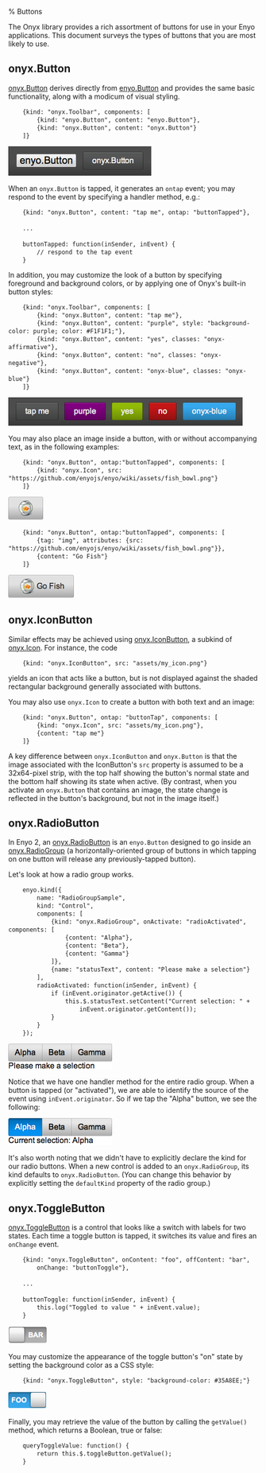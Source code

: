 % Buttons

The Onyx library provides a rich assortment of buttons for use in your Enyo
applications.  This document surveys the types of buttons that you are most
likely to use.

## onyx.Button

[onyx.Button](http://enyojs.com/api/#onyx.Button) derives directly from
[enyo.Button](http://enyojs.com/api/#enyo.Button) and provides the same basic
functionality, along with a modicum of visual styling.

        {kind: "onyx.Toolbar", components: [
            {kind: "enyo.Button", content: "enyo.Button"},
            {kind: "onyx.Button", content: "onyx.Button"}
        ]}

![_enyo.Button and onyx.Button_](../../assets/buttons-1.png)

When an `onyx.Button` is tapped, it generates an `ontap` event; you may respond
to the event by specifying a handler method, e.g.:

        {kind: "onyx.Button", content: "tap me", ontap: "buttonTapped"},

        ...

        buttonTapped: function(inSender, inEvent) {
            // respond to the tap event
        }

In addition, you may customize the look of a button by specifying foreground and
background colors, or by applying one of Onyx's built-in button styles:

        {kind: "onyx.Toolbar", components: [
            {kind: "onyx.Button", content: "tap me"},
            {kind: "onyx.Button", content: "purple", style: "background-color: purple; color: #F1F1F1;"},
            {kind: "onyx.Button", content: "yes", classes: "onyx-affirmative"},
            {kind: "onyx.Button", content: "no", classes: "onyx-negative"},
            {kind: "onyx.Button", content: "onyx-blue", classes: "onyx-blue"}
        ]}

![_Buttons in a Toolbar_](../../assets/buttons-2.png)

You may also place an image inside a button, with or without accompanying text,
as in the following examples:

        {kind: "onyx.Button", ontap:"buttonTapped", components: [
            {kind: "onyx.Icon", src: "https://github.com/enyojs/enyo/wiki/assets/fish_bowl.png"}
        ]}

![_Fish Bowl Button_](../../assets/buttons-3.png)

        {kind: "onyx.Button", ontap:"buttonTapped", components: [
            {tag: "img", attributes: {src: "https://github.com/enyojs/enyo/wiki/assets/fish_bowl.png"}},
            {content: "Go Fish"}
        ]}

![_Go Fish Button_](../../assets/buttons-4.png)

## onyx.IconButton

Similar effects may be achieved using
[onyx.IconButton](http://enyojs.com/api/#onyx.IconButton), a subkind of
[onyx.Icon](http://enyojs.com/api/#onyx.Icon).  For instance, the code

        {kind: "onyx.IconButton", src: "assets/my_icon.png"}

yields an icon that acts like a button, but is not displayed against the shaded
rectangular background generally associated with buttons.

You may also use `onyx.Icon` to create a button with both text and an image:

        {kind: "onyx.Button", ontap: "buttonTap", components: [
            {kind: "onyx.Icon", src: "assets/my_icon.png"},
            {content: "tap me"}
        ]}

A key difference between `onyx.IconButton` and `onyx.Button` is that the image
associated with the IconButton's `src` property is assumed to be a 32x64-pixel
strip, with the top half showing the button's normal state and the bottom half
showing its state when active.  (By contrast, when you activate an `onyx.Button`
that contains an image, the state change is reflected in the button's
background, but not in the image itself.)

## onyx.RadioButton

In Enyo 2, an [onyx.RadioButton](http://enyojs.com/api/#onyx.RadioButton) is an
`enyo.Button` designed to go inside an
[onyx.RadioGroup](http://enyojs.com/api/#onyx.RadioGroup) (a
horizontally-oriented group of buttons in which tapping on one button will
release any previously-tapped button).

Let's look at how a radio group works.

        enyo.kind({
            name: "RadioGroupSample",
            kind: "Control",
            components: [
                {kind: "onyx.RadioGroup", onActivate: "radioActivated", components: [
                    {content: "Alpha"},
                    {content: "Beta"},
                    {content: "Gamma"}
                ]},
                {name: "statusText", content: "Please make a selection"}
            ],
            radioActivated: function(inSender, inEvent) {
                if (inEvent.originator.getActive()) {
                    this.$.statusText.setContent("Current selection: " +
                        inEvent.originator.getContent());
                }
            }
        });

![_Radio Group (No Selection)_](../../assets/buttons-5.png)

Notice that we have one handler method for the entire radio group.  When a
button is tapped (or "activated"), we are able to identify the source of the
event using `inEvent.originator`.  So if we tap the "Alpha" button, we see the
following:

![_Radio Group ("Alpha" Selected)_](../../assets/buttons-6.png)

It's also worth noting that we didn't have to explicitly declare the kind for
our radio buttons.  When a new control is added to an `onyx.RadioGroup`, its
kind defaults to `onyx.RadioButton`.  (You can change this behavior by
explicitly setting the `defaultKind` property of the radio group.)

## onyx.ToggleButton

[onyx.ToggleButton](http://enyojs.com/api/#onyx.ToggleButton) is a control that
looks like a switch with labels for two states.  Each time a toggle button is
tapped, it switches its value and fires an `onChange` event.

        {kind: "onyx.ToggleButton", onContent: "foo", offContent: "bar",
            onChange: "buttonToggle"},

        ...
 
        buttonToggle: function(inSender, inEvent) {
            this.log("Toggled to value " + inEvent.value);
        }

![_Toggle Button (Off)_](../../assets/buttons-7.png)

You may customize the appearance of the toggle button's "on" state by setting
the background color as a CSS style:

        {kind: "onyx.ToggleButton", style: "background-color: #35A8EE;"}

![_Toggle Button (On)_](../../assets/buttons-8.png)

Finally, you may retrieve the value of the button by calling the `getValue()`
method, which returns a Boolean, true or false:

        queryToggleValue: function() {
            return this.$.toggleButton.getValue();
        }
